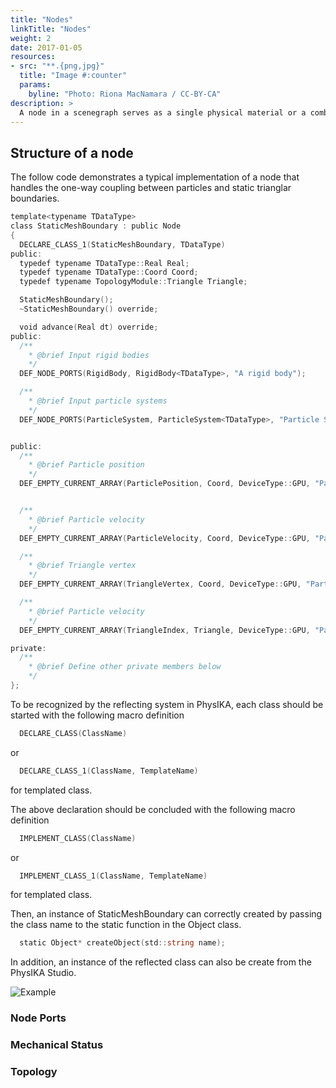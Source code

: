 ```yaml
---
title: "Nodes"
linkTitle: "Nodes"
weight: 2
date: 2017-01-05
resources:
- src: "**.{png,jpg}"
  title: "Image #:counter"
  params:
    byline: "Photo: Riona MacNamara / CC-BY-CA"
description: >
  A node in a scenegraph serves as a single physical material or a combination of certain operations. A node is composed of a set of input/ouput node **ports**, **mechanical status** as well as **functional modules**.
---
```


## Structure of a node
The follow code demonstrates a typical implementation of a node that handles the one-way coupling between particles and static trianglar boundaries.

```go
template<typename TDataType>
class StaticMeshBoundary : public Node
{
  DECLARE_CLASS_1(StaticMeshBoundary, TDataType)
public:
  typedef typename TDataType::Real Real;
  typedef typename TDataType::Coord Coord;
  typedef typename TopologyModule::Triangle Triangle;

  StaticMeshBoundary();
  ~StaticMeshBoundary() override;

  void advance(Real dt) override;
public:
  /**
    * @brief Input rigid bodies
    */
  DEF_NODE_PORTS(RigidBody, RigidBody<TDataType>, "A rigid body");

  /**
    * @brief Input particle systems
    */
  DEF_NODE_PORTS(ParticleSystem, ParticleSystem<TDataType>, "Particle Systems");


public:
  /**
    * @brief Particle position
    */
  DEF_EMPTY_CURRENT_ARRAY(ParticlePosition, Coord, DeviceType::GPU, "Particle position");


  /**
    * @brief Particle velocity
    */
  DEF_EMPTY_CURRENT_ARRAY(ParticleVelocity, Coord, DeviceType::GPU, "Particle velocity");

  /**
    * @brief Triangle vertex
    */
  DEF_EMPTY_CURRENT_ARRAY(TriangleVertex, Coord, DeviceType::GPU, "Particle position");

  /**
    * @brief Particle velocity
    */
  DEF_EMPTY_CURRENT_ARRAY(TriangleIndex, Triangle, DeviceType::GPU, "Particle velocity");

private:
  /**
    * @brief Define other private members below
    */
};
```
To be recognized by the reflecting system in PhysIKA, each class should be started with the following macro definition
```go
  DECLARE_CLASS(ClassName)
```
or
```go
  DECLARE_CLASS_1(ClassName, TemplateName)
```
for templated class.

The above declaration should be concluded with the following macro definition 
```go
  IMPLEMENT_CLASS(ClassName)
```
or
```go
  IMPLEMENT_CLASS_1(ClassName, TemplateName)
```
for templated class.

Then, an instance of StaticMeshBoundary can correctly created by passing the class name to the static function in the Object class.
```go
  static Object* createObject(std::string name);
```

In addition, an instance of the reflected class can also be create from the PhysIKA Studio.


![Example](./nodes/createInstanceFromQt.jpg)

### Node Ports

### Mechanical Status

### Topology

